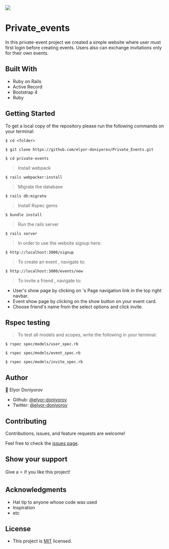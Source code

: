 ![](https://img.shields.io/badge/Microverse-blueviolet)

# Private_events

In this private-event project we created a simple website where user must first login before creating events. Users also can exchange invitations only for their own events.

## Built With

- Ruby on Rails
- Active Record
- Bootstrap 4
- Ruby

## Getting Started

To get a local copy of the repository please run the following commands on your terminal:

```
$ cd <folder>
```

```
$ git clone https://github.com/elyor-doniyorov/Private_Events.git 
```

```
$ cd private-events
```
> Install webpack
```
$ rails webpacker:install 
```

> Migrate the database

```
$ rails db:migrate
```
> Install Rspec gems

```
$ bundle install
```

> Run the rails server

```
$ rails server
```

> In order to use the website signup here:

```
$ http://localhost:3000/signup
```

> To create an event , navigate to:

```
$ http://localhost:3000/events/new
```
> To invite a friend , navigate to:

- User's show page by clicking on <name>'s Page navigation link in the top right navbar. 
- Event show page by clicking on the show button on your event card.
- Choose friend's name from the select options and click invite.

## Rspec testing
 > To test all models and scopes, write the following in your terminal:
 ```
$ rspec spec/models/user_spec.rb
```
```
$ rspec spec/models/event_spec.rb
```
```
$ rspec spec/models/invite_spec.rb
```
## Author

👤 Elyor Doniyorov

- Github: [@elyor-doniyorov](https://github.com/elyor-doniyorov)
- Twitter: [@elyor-doniyorov](https://twitter.com/elyor-doniyorov)

## Contributing

Contributions, issues, and feature requests are welcome!

Feel free to check the [issues page](https://github.com/elyor-doniyorov/Private_Events/issues/1#issue-895479869).

## Show your support

Give a ⭐️ if you like this project!

## Acknowledgments

- Hat tip to anyone whose code was used
- Inspiration
- etc

## License

- This project is [MIT](https://opensource.org/licenses/MIT) licensed.
